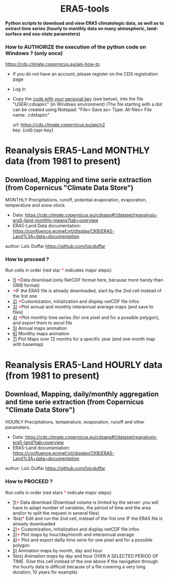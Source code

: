 # <center>ERA5-tools</center>
#### Python scripts to download and view ERA5 climatologic data, as well as to extract time series (hourly to monthly data on many atmospheric, land-surface and sea-state parameters)

### How to AUTHORIZE the execution of the python code on Windows ? (only once)
https://cds.climate.copernicus.eu/api-how-to

- If you do not have an account, please register on the CDS registration page
- Log in
- Copy the <a href="https://cds.climate.copernicus.eu/api-how-to">code with your personal key</a> (see below), into the file "USER/.cdsapirc" (in Windows environment)
(The file starting with a dot can be created using Notepad: "File> Save as> Type: All files> File name: .cdsfapirc"

    url: https://cds.climate.copernicus.eu/api/v2     
    key: {uid}:{api-key}
  
# Reanalysis ERA5-Land MONTHLY data (from 1981 to present)
## Download, Mapping and time serie extraction (from Copernicus "Climate Data Store")
MONTHLY Precipitations, runoff, potential evaporation, evaporation, temperature and snow stock.

- Data: https://cds.climate.copernicus.eu/cdsapp#!/dataset/reanalysis-era5-land-monthly-means?tab=overview
- ERA5-Land Data documentation: https://confluence.ecmwf.int/display/CKB/ERA5-Land%3A+data+documentation


author: Loïc Duffar https://github.com/loicduffar

### How to proceed ?
Run cells in order (red star <font color="red">*</font> indicates major steps):
- <a href=#section01>1)</a> <font color="red">*</font>Data download (only NetCDF format here, because more handy than GRIB format)
- <font color="red">*</font>IF the ERA5 file is already downloaded, start by the 2nd cell instead of the 1rst one
- <a href=#section02>2)</a> <font color="red">*</font>Customization, initialization and display netCDF file infos
- <a href=#section03>3)</a> <font color="red">*</font>Plot annual and monthly interannual average maps (and save to files)
- <a href=#section04>4)</a> <font color="red">*</font>Plot monthly time series (for one pixel and for a possible polygon), and export them to excel file
- <a href=#section05>5)</a> Annual maps animation
- <a href=#section06>6)</a> Montlhy maps animation
- <a href=#section07>7)</a> Plot Maps over 12 months for a specific year (and one month map with basemap)

# Reanalysis ERA5-Land HOURLY data (from 1981 to present)
## Download, Mapping, daily/monthly aggregation and time serie extraction (from Copernicus "Climate Data Store")
HOURLY Precipitations, temperature, evaporation, runoff and other parameters.

- Data: https://cds.climate.copernicus.eu/cdsapp#!/dataset/reanalysis-era5-land?tab=overview
- ERA5-Land documentation: https://confluence.ecmwf.int/display/CKB/ERA5-Land%3A+data+documentation

author: Loïc Duffar https://github.com/loicduffar

### How to PROCEED ?
Run cells in order (red stars <font color="red">*</font> indicate major steps):
- <a href=#section01>1)</a><font color="red">*</font> Data download (Download volume is limited by the server: you will have to adapt number of variables, the périod of time and the area and/or to split the request in several files)
- 1bis)<font color="red">*</font> Edit and run the 2nd cell, instead of the 1rst one IF the ERA5 file is already downloaded
- <a href=#section02>2)</a><font color="red">*</font> Customization, initialization and display netCDF file infos
- <a href=#section03>3)</a><font color="red">*</font> Plot maps by hour/day/month and interannual average
- <a href=#section04>4)</a><font color="red">*</font> Plot and export dailly time serie for one pixel and for a possible polygon
- <a href=#section05>5)</a> Animation maps by month, day and hour
- 5bis) Animation maps by day and hour OVER A SELECTED PERIOD OF TIME. (Use this cell instead of the one above if the navigation through the hourly data is difficult because of a file covering a very long duration; 10 years for example).
